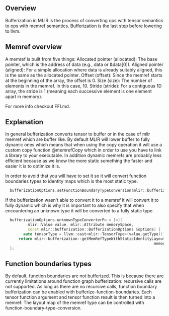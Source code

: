 ## Overview
Bufferization in MLIR is the process of converting ops with tensor semantics to ops with memref semantics.
Bufferization is the last step before lowering to llvm.

## Memref overview
A memref is built from five things:
Allocated pointer (allocated): The base pointer, which is the address of data (e.g., data or &data[0]).
Aligned pointer (aligned): For a simple allocation where data is already suitably aligned, this is the same as the allocated pointer.
Offset (offset): Since the memref starts at the beginning of the array, the offset is 0.
Size (size): The number of elements in the memref. In this case, 10.
Stride (stride): For a contiguous 1D array, the stride is 1 (meaning each successive element is one element apart in memory).

For more info checkout FFI.md.


## Explanation 
In general bufferization converts tensor to buffer or in the case of mlir memref which are buffer like.
By default MLIR will lower buffer to fully dynamic ones which means that when using the copy operation it will
use a custom copy function @memrefCopy which in order to use you have to link a library to your executable.
In addition dynamic memrefs are probably less efficient because as we know the more static something the faster and easier 
it is to optimize it is.

In order to avoid that you will have to set it so it will convert function boundaries types to identity
maps which is the most static type.

```cpp
  bufferizationOptions.setFunctionBoundaryTypeConversion(mlir::bufferization::LayoutMapOption::IdentityLayoutMap);
```

If the bufferization wasn't able to convert it to a memref it will convert it to fully dynamic
which is why it is important to also specify that when encountering an unknown type it will be 
converted to a fully static type.

```cpp
  bufferizationOptions.unknownTypeConverterFn = [=](
		  mlir::Value value, mlir::Attribute memorySpace,
		  const mlir::bufferization::BufferizationOptions &options) {
		auto tensorType = llvm::cast<mlir::TensorType>(value.getType());
      return mlir::bufferization::getMemRefTypeWithStaticIdentityLayout(tensorType,
                                                                  memorySpace);
  };
```

## Function boundaries types
By default, function boundaries are not bufferized. This is because there are currently limitations around function graph bufferization: recursive calls are not supported. As long as there are no recursive calls, function boundary bufferization can be enabled with bufferize-function-boundaries. Each tensor function argument and tensor function result is then turned into a memref. The layout map of the memref type can be controlled with function-boundary-type-conversion.

